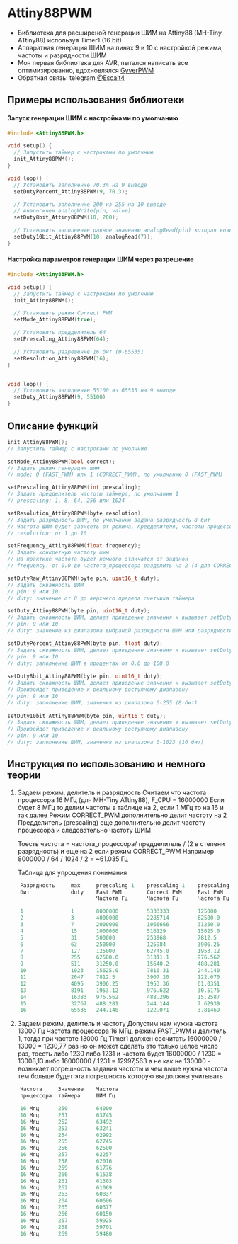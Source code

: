 # Attiny88PWM

- Библиотека для расширеной генерации ШИМ на Attiny88 (MH-Tiny ATtiny88) используя Timer1 (16 bit)
- Аппаратная генерация ШИМ на пинах 9 и 10 с настройкой режима, частоты и разрядности ШИМ
- Моя первая библиотека для AVR, пытался написать все оптимизированно, вдохновлялся [GyverPWM](https://alexgyver.ru/GyverPWM/)
- Обратная связь: telegram [@Escalt4](https://t.me/Escalt4)

## Примеры использования библиотеки
#### Запуск генерации ШИМ с настройками по умолчанию 
```cpp
#include <Attiny88PWM.h>

void setup() {
  // Запустить таймер с настроками по умолчнию
  init_Attiny88PWM();
}

void loop() {
  // Установить заполнение 70.3% на 9 выводе
  setDutyPercent_Attiny88PWM(9, 70.3);

  // Установить заполнение 200 из 255 на 10 выводе
  // Аналогичен analogWrite(pin, value)
  setDuty8bit_Attiny88PWM(10, 200);

  // Установить заполнение равное значению analogRead(pin) которая возвращает от 0 до 1023
  setDuty10bit_Attiny88PWM(10, analogRead(7));
} 

```
#### Настройка параметров генерации ШИМ через разрешение
```cpp
#include <Attiny88PWM.h>

void setup() {
  // Запустить таймер с настроками по умолчнию
  init_Attiny88PWM();

  // Установить режим Correct PWM
  setMode_Attiny88PWM(true);

  // Установить предделитель 64
  setPrescaling_Attiny88PWM(64);

  // Установить разрешение 16 бит (0-65535)
  setResolution_Attiny88PWM(16);
}


void loop() {
  // Установить заполнение 55100 из 65535 на 9 выводе
  setDuty_Attiny88PWM(9, 55100)
}
```

## Описание функций
```cpp
init_Attiny88PWM();
// Запустить таймер с настроками по умолчнию

setMode_Attiny88PWM(bool correct);
// Задать режим генерации шим
// mode: 0 (FAST_PWM) или 1 (CORRECT_PWM), по умолчанию 0 (FAST_PWM)

setPrescaling_Attiny88PWM(int prescaling);
// Задать предделитель частоты таймера, по умолчанию 1
// prescaling: 1, 8, 64, 256 или 1024

setResolution_Attiny88PWM(byte resolution);
// Задать разрядность ШИМ, по умолчанию задана разрядность 8 бит 
// Частота ШИМ будет зависеть от режима, предделителя, частоты процессора
// resolution: от 1 до 16

setFrequency_Attiny88PWM(float frequency);
// Задать конкретную частоту шим 
// На практике частота будет немного отличатся от заданой 
// frequency: от 0.0 до частота_процессора разделить на 2 (4 для CORRECT_PWM)

setDutyRaw_Attiny88PWM(byte pin, uint16_t duty);
// Задать скважность ШИМ 
// pin: 9 или 10
// duty: значение от 0 до верхнего предела счетчика таймера

setDuty_Attiny88PWM(byte pin, uint16_t duty);
// Задать скважность ШИМ, делает приведение значения и вызывает setDutyRaw_Attiny88PWM
// pin: 9 или 10
// duty: значение из диапазона выбраной разрядности ШИМ или разрядности для выбраной частоты ШИМ

setDutyPercent_Attiny88PWM(byte pin, float duty);
// Задать скважность ШИМ, делает приведение значения и вызывает setDutyRaw_Attiny88PWM
// pin: 9 или 10
// duty: заполнение ШИМ в процентах от 0.0 до 100.0
   
setDuty8bit_Attiny88PWM(byte pin, uint16_t duty);
// Задать скважность ШИМ, делает приведение значения и вызывает setDutyRaw_Attiny88PWM
// Произойдет приведение к реальному доступному диапазону
// pin: 9 или 10
// duty: заполнение ШИМ, значения из диапазона 0-255 (8 бит)
    
setDuty10bit_Attiny88PWM(byte pin, uint16_t duty);
// Задать скважность ШИМ, делает приведение значения и вызывает setDutyRaw_Attiny88PWM
// Произойдет приведение к реальному доступному диапазону
// pin: 9 или 10
// duty: заполнение ШИМ, значения из диапазона 0-1023 (10 бит)
```

## Инструкция по использованию и немного теории
1) Задаем режим, делитель и разрядность
    Считаем что частота процессора 16 МГц (для MH-Tiny ATtiny88), F_CPU = 16000000
    Если будет 8 МГц то делим частоты в таблице на 2, если 1 МГц то на 16 и так далее
    Режим CORRECT_PWM дополнительно делит частоту на 2
    Предделитель (prescaling) еще дополнительно делит частоту процессора и следовательно частоту ШИМ

    Тоесть частота = частота_процессора/ предделитель / (2 в степени разрядность) и еще на 2 если режим CORRECT_PWM
    Например 8000000 / 64 / 1024 / 2 = ~61.035 Гц

    Таблица для упрощения понимания
```cpp
    Разрядность  	max  	prescaling 1   	prescaling 1   	prescaling 64  	prescaling 64  	prescaling 1024	prescaling 1024
    бит          	duty 	Fast PWM       	Correct PWM    	Fast PWM       	Correct PWM    	Fast PWM
                            Частота Гц     	Частота Гц     	Частота Гц     	Частота Гц     	Частота Гц     	Частота Гц

    1            	1    	8000000        	5333333        	125000        	83333.3        	7812.5         	5208.33
    2            	3    	4000000        	2285714        	62500.0        	35714.2        	3906.25        	2232.14
    3            	7    	2000000        	1066666        	31250.0        	16666.6        	1953.12        	1041.66
    4            	15   	1000000        	516129        	15625.0        	8064.51        	976.562        	504.032
    5            	31   	500000        	253968        	7812.5         	3968.25        	488.281        	248.015
    6            	63   	250000        	125984        	3906.25        	1968.50        	244.140        	123.031
    7            	127  	125000        	62745.0        	1953.12        	980.392        	122.070        	61.2745
    8            	255  	62500.0        	31311.1        	976.562        	489.236        	61.0351        	30.5772
    9            	511  	31250.0        	15640.2        	488.281        	244.379        	30.5175        	15.2737
    10           	1023 	15625.0        	7816.31        	244.140        	122.129        	15.2587        	7.63312
    11           	2047 	7812.5         	3907.20        	122.070        	61.0500        	7.62939        	3.81562
    12           	4095 	3906.25        	1953.36        	61.0351        	30.5213        	3.81469        	1.90758
    13           	8191 	1953.12        	976.622        	30.5175        	15.2597        	1.90734        	0.95373
    14           	16383	976.562        	488.296        	15.2587        	7.62962        	0.95367        	0.47685
    15           	32767	488.281        	244.144        	7.62939        	3.81475        	0.47683        	0.23842
    16           	65535	244.140        	122.071        	3.81469        	1.90736        	0.23841        	0.11921
```
2) Задаем режим, делитель и частоту
    Допустим нам нужна частота 13000 Гц
    Частота процессора 16 МГц, режим FAST_PWM и делитель 1,
    тогда при частоте 13000 Гц Timer1 должен сосчитать 16000000 / 13000 = 1230,77 раз
    но он может сделать это только целое число раз,
    тоесть либо 1230 либо 1231 и частота будет 16000000 / 1230 = 13008,13 либо  16000000 / 1231 = 12997,563
    а не как не 130000 - возникает погрешность задания частоты
    и чем выше нужна частота тем больше будет эта погрешность которую вы должны учитывать
  
```cpp  
    Частота   	Значение  	Частота   	
    процессора	таймера   	ШИМ Гц    	

    16 Мгц    	250       	64000     	
    16 Мгц    	251       	63745     	
    16 Мгц    	252       	63492     	
    16 Мгц    	253       	63241     	
    16 Мгц    	254       	62992     	
    16 Мгц    	255       	62745     	
    16 Мгц    	256       	62500     	
    16 Мгц    	257       	62257     	
    16 Мгц    	258       	62016     	
    16 Мгц    	259       	61776     	
    16 Мгц    	260       	61538     	
    16 Мгц    	261       	61303     	
    16 Мгц    	262       	61069     	
    16 Мгц    	263       	60837     	
    16 Мгц    	264       	60606     	
    16 Мгц    	265       	60377     	
    16 Мгц    	266       	60150     	
    16 Мгц    	267       	59925     	
    16 Мгц    	268       	59701     	
    16 Мгц    	269       	59480
```
    
    
    
